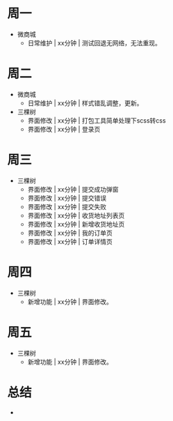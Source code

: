 # 周一
* 微商城
    - 日常维护 | xx分钟 | 测试回退无网络，无法重现。

# 周二
* 微商城
    - 日常维护 | xx分钟 | 样式错乱调整，更新。
* 三棵树
    - 界面修改 | xx分钟 | 打包工具简单处理下scss转css
    - 界面修改 | xx分钟 | 登录页

# 周三
* 三棵树
    - 界面修改 | xx分钟 | 提交成功弹窗
    - 界面修改 | xx分钟 | 提交错误
    - 界面修改 | xx分钟 | 提交失败
    - 界面修改 | xx分钟 | 收货地址列表页
    - 界面修改 | xx分钟 | 新增收货地址页
    - 界面修改 | xx分钟 | 我的订单页
    - 界面修改 | xx分钟 | 订单详情页

# 周四
* 三棵树
    - 新增功能 | xx分钟 | 界面修改。

# 周五
* 三棵树
    - 新增功能 | xx分钟 | 界面修改。

# 总结
*

